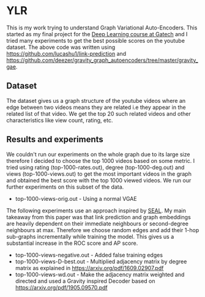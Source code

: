 # YLR
This is my work trying to understand Graph Variational Auto-Encoders. This started as my final project for the [Deep Learning course at Gatech](https://github.com/sreycodes/CS4803) and I tried many experiments to get the best possible scores on the youtube dataset. The above code was written using <https://github.com/lucashu1/link-prediction> and <https://github.com/deezer/gravity_graph_autoencoders/tree/master/gravity_gae>.

## Dataset
The dataset gives us a graph structure of the youtube videos where an edge between two videos means they are related i.e they appear in the related list of that video. We get the top 20 such related videos and other characteristics like view count, rating, etc.

## Results and experiments
We couldn't run our experiments on the whole graph due to its large size therefore I decided to choose the top 1000 videos based on some metric. I tried using rating (top-1000-rates.out), degree (top-1000-deg.out) and views (top-1000-views.out) to get the most important videos in the graph and obtained the best score with the top 1000 viewed videos. We run our further experiments on this subset of the data.

- top-1000-views-orig.out - Using a normal VGAE  

The following experiments use an approach inspired by [SEAL](https://arxiv.org/pdf/1802.09691.pdf). My main takeaway from this paper was that link prediction and graph embeddings are heavily dependent on their immediate neighbours or second-degree neighbours at max. Therefore we choose random edges and add their 1-hop sub-graphs incrementally while training the model. This gives us a substantial increase in the ROC score and AP score.  

- top-1000-views-negative.out - Added false training edges
- top-1000-views-D-best.out - Multiplied adjacency matrix by degree matrix as explained in <https://arxiv.org/pdf/1609.02907.pdf>
- top-1000-views-wd.out - Make the adjacency matrix weighted and directed and used a Gravity inspired Decoder based on <https://arxiv.org/pdf/1905.09570.pdf>

